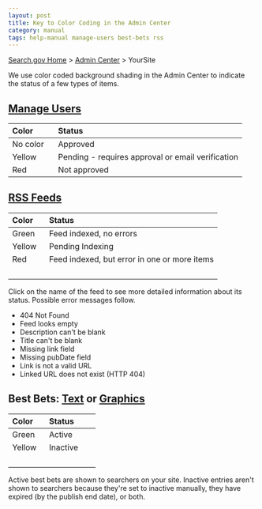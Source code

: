 ```yaml
---
layout: post
title: Key to Color Coding in the Admin Center
category: manual
tags: help-manual manage-users best-bets rss
---
```


[Search.gov Home](/index.html) > [Admin Center](https://search.usa.gov/sites/) > YourSite

We use color coded background shading in the Admin Center to indicate the status of a few types of items.

## [Manage Users](/manual/users.html)

| Color | Status | 
| :------------ | :---------------------------------- |
| No color&nbsp;&nbsp;&nbsp; | Approved&nbsp;&nbsp;&nbsp;&nbsp;&nbsp;&nbsp;&nbsp;&nbsp;&nbsp; |
| Yellow  | Pending - requires approval or email verification |
| Red   | Not approved |

## [RSS Feeds](/manual/rss.html)

| Color | Status | 
| :------------ | :---------------------------------- |
| Green&nbsp;&nbsp;&nbsp; | Feed indexed, no errors&nbsp;&nbsp;&nbsp;&nbsp;&nbsp;&nbsp; |
| Yellow  | Pending Indexing |
| Red   | Feed indexed, but error in one or more items |
| &nbsp; | &nbsp; |

Click on the name of the feed to see more detailed information about its status. Possible error messages follow.

* 404 Not Found
* Feed looks empty
* Description can't be blank
* Title can't be blank
* Missing link field
* Missing pubDate field
* Link is not a valid URL
* Linked URL does not exist (HTTP 404)

## Best Bets: [Text](/manual/best-bets-text.html) or [Graphics](/manual/best-bets-graphics.html)

| Color | Status | 
| :------------ | :---------------------------------- |
| Green&nbsp;&nbsp;&nbsp;  | Active&nbsp;&nbsp;&nbsp;&nbsp;&nbsp;&nbsp;&nbsp;&nbsp;&nbsp; |
| Yellow   | Inactive |
| &nbsp; | &nbsp; |

Active best bets are shown to searchers on your site. Inactive entries aren't shown to searchers because they're set to inactive manually, they have expired (by the publish end date), or both.